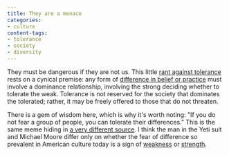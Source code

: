 ```yaml
---
title: They are a menace
categories:
- culture
content-tags:
- tolerance
- society
- diversity
---
```


They must be dangerous if they are not us.  This little [rant against tolerance][1] rests on a cynical premise: any form of [difference in belief or practice][2] must involve a dominance relationship, involving the strong deciding whether to tolerate the weak.  Tolerance is not reserved for the society that dominates the tolerated; rather, it may be freely offered to those that do not threaten.

   [1]: http://www.greeblie.com/theyeti/arch/014232.html
   [2]: http://dictionary.reference.com/search?q=tolerance

There is a gem of wisdom here, which is why it's worth noting: "If you do not fear a group of people, you can tolerate their differences."  This is the same meme hiding in [a very
different source][3].  I think the man in the Yeti suit and Michael Moore differ only on whether the fear of difference so prevalent in American culture today is a sign of [weakness][4] or [strength][5].

   [3]: http://us.imdb.com/title/tt0310793/
   [4]: http://www.wga.org/craft/interviews/moore.html
   [5]: http://www.newsmax.com/archives/articles/2003/9/8/194845.shtml
